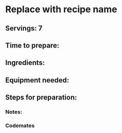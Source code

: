 # Replace with recipe name

## Servings: 7

## Time to prepare: 

## Ingredients:


## Equipment needed:


## Steps for preparation:



### Notes:



### Codemates #
